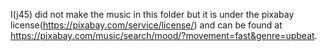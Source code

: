 I(j45) did not make the music in this folder but it is under the pixabay license(https://pixabay.com/service/license/) and can be found at https://pixabay.com/music/search/mood/?movement=fast&genre=upbeat.
